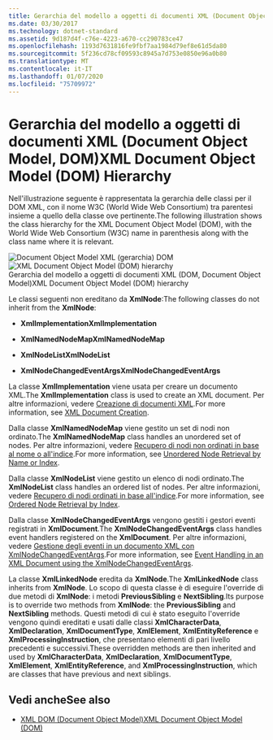 ```yaml
---
title: Gerarchia del modello a oggetti di documenti XML (Document Object Model, DOM)
ms.date: 03/30/2017
ms.technology: dotnet-standard
ms.assetid: 9d187d4f-c76e-4223-a670-cc290783ce47
ms.openlocfilehash: 1193d7631816fe9fbf7aa1984d79ef8e61d5da80
ms.sourcegitcommit: 5f236cd78cf09593c8945a7d753e0850e96a0b80
ms.translationtype: MT
ms.contentlocale: it-IT
ms.lasthandoff: 01/07/2020
ms.locfileid: "75709972"
---
```

# <a name="xml-document-object-model-dom-hierarchy"></a><span data-ttu-id="bfb74-102">Gerarchia del modello a oggetti di documenti XML (Document Object Model, DOM)</span><span class="sxs-lookup"><span data-stu-id="bfb74-102">XML Document Object Model (DOM) Hierarchy</span></span>
<span data-ttu-id="bfb74-103">Nell'illustrazione seguente è rappresentata la gerarchia delle classi per il DOM XML, con il nome W3C (World Wide Web Consortium) tra parentesi insieme a quello della classe ove pertinente.</span><span class="sxs-lookup"><span data-stu-id="bfb74-103">The following illustration shows the class hierarchy for the XML Document Object Model (DOM), with the World Wide Web Consortium (W3C) name in parenthesis along with the class name where it is relevant.</span></span>  
  
 <span data-ttu-id="bfb74-104">![Document Object Model XML &#40;gerarchia&#41; DOM](../../../../docs/standard/data/xml/media/dom-class-hierarchy.gif "Dom_class_hierarchy")</span><span class="sxs-lookup"><span data-stu-id="bfb74-104">![XML Document Object Model &#40;DOM&#41; hierarchy](../../../../docs/standard/data/xml/media/dom-class-hierarchy.gif "Dom_class_hierarchy")</span></span>  
<span data-ttu-id="bfb74-105">Gerarchia del modello a oggetti di documenti XML (DOM, Document Object Model)</span><span class="sxs-lookup"><span data-stu-id="bfb74-105">XML Document Object Model (DOM) hierarchy</span></span>  
  
 <span data-ttu-id="bfb74-106">Le classi seguenti non ereditano da **XmlNode**:</span><span class="sxs-lookup"><span data-stu-id="bfb74-106">The following classes do not inherit from the **XmlNode**:</span></span>  
  
- <span data-ttu-id="bfb74-107">**XmlImplementation**</span><span class="sxs-lookup"><span data-stu-id="bfb74-107">**XmlImplementation**</span></span>  
  
- <span data-ttu-id="bfb74-108">**XmlNamedNodeMap**</span><span class="sxs-lookup"><span data-stu-id="bfb74-108">**XmlNamedNodeMap**</span></span>  
  
- <span data-ttu-id="bfb74-109">**XmlNodeList**</span><span class="sxs-lookup"><span data-stu-id="bfb74-109">**XmlNodeList**</span></span>  
  
- <span data-ttu-id="bfb74-110">**XmlNodeChangedEventArgs**</span><span class="sxs-lookup"><span data-stu-id="bfb74-110">**XmlNodeChangedEventArgs**</span></span>  
  
 <span data-ttu-id="bfb74-111">La classe **XmlImplementation** viene usata per creare un documento XML.</span><span class="sxs-lookup"><span data-stu-id="bfb74-111">The **XmlImplementation** class is used to create an XML document.</span></span> <span data-ttu-id="bfb74-112">Per altre informazioni, vedere [Creazione di documenti XML](../../../../docs/standard/data/xml/xml-document-creation.md).</span><span class="sxs-lookup"><span data-stu-id="bfb74-112">For more information, see [XML Document Creation](../../../../docs/standard/data/xml/xml-document-creation.md).</span></span>  
  
 <span data-ttu-id="bfb74-113">Dalla classe **XmlNamedNodeMap** viene gestito un set di nodi non ordinato.</span><span class="sxs-lookup"><span data-stu-id="bfb74-113">The **XmlNamedNodeMap** class handles an unordered set of nodes.</span></span> <span data-ttu-id="bfb74-114">Per altre informazioni, vedere [Recupero di nodi non ordinati in base al nome o all'indice](../../../../docs/standard/data/xml/unordered-node-retrieval-by-name-or-index.md).</span><span class="sxs-lookup"><span data-stu-id="bfb74-114">For more information, see [Unordered Node Retrieval by Name or Index](../../../../docs/standard/data/xml/unordered-node-retrieval-by-name-or-index.md).</span></span>  
  
 <span data-ttu-id="bfb74-115">Dalla classe **XmlNodeList** viene gestito un elenco di nodi ordinato.</span><span class="sxs-lookup"><span data-stu-id="bfb74-115">The **XmlNodeList** class handles an ordered list of nodes.</span></span> <span data-ttu-id="bfb74-116">Per altre informazioni, vedere [Recupero di nodi ordinati in base all'indice](../../../../docs/standard/data/xml/ordered-node-retrieval-by-index.md).</span><span class="sxs-lookup"><span data-stu-id="bfb74-116">For more information, see [Ordered Node Retrieval by Index](../../../../docs/standard/data/xml/ordered-node-retrieval-by-index.md).</span></span>  
  
 <span data-ttu-id="bfb74-117">Dalla classe **XmlNodeChangedEventArgs** vengono gestiti i gestori eventi registrati in **XmlDocument**.</span><span class="sxs-lookup"><span data-stu-id="bfb74-117">The **XmlNodeChangedEventArgs** class handles event handlers registered on the **XmlDocument**.</span></span> <span data-ttu-id="bfb74-118">Per altre informazioni, vedere [Gestione degli eventi in un documento XML con XmlNodeChangedEventArgs](../../../../docs/standard/data/xml/event-handling-in-an-xml-document-using-the-xmlnodechangedeventargs.md).</span><span class="sxs-lookup"><span data-stu-id="bfb74-118">For more information, see [Event Handling in an XML Document using the XmlNodeChangedEventArgs](../../../../docs/standard/data/xml/event-handling-in-an-xml-document-using-the-xmlnodechangedeventargs.md).</span></span>  
  
 <span data-ttu-id="bfb74-119">La classe **XmlLinkedNode** eredita da **XmlNode**.</span><span class="sxs-lookup"><span data-stu-id="bfb74-119">The **XmlLinkedNode** class inherits from **XmlNode**.</span></span> <span data-ttu-id="bfb74-120">Lo scopo di questa classe è di eseguire l'override di due metodi di **XmlNode**: i metodi **PreviousSibling** e **NextSibling**.</span><span class="sxs-lookup"><span data-stu-id="bfb74-120">Its purpose is to override two methods from **XmlNode**: the **PreviousSibling** and **NextSibling** methods.</span></span> <span data-ttu-id="bfb74-121">Questi metodi di cui è stato eseguito l'override vengono quindi ereditati e usati dalle classi **XmlCharacterData**, **XmlDeclaration**, **XmlDocumentType**, **XmlElement**, **XmlEntityReference** e **XmlProcessingInstruction**, che presentano elementi di pari livello precedenti e successivi.</span><span class="sxs-lookup"><span data-stu-id="bfb74-121">These overridden methods are then inherited and used by **XmlCharacterData**, **XmlDeclaration**, **XmlDocumentType**, **XmlElement**, **XmlEntityReference**, and **XmlProcessingInstruction**, which are classes that have previous and next siblings.</span></span>  
  
## <a name="see-also"></a><span data-ttu-id="bfb74-122">Vedi anche</span><span class="sxs-lookup"><span data-stu-id="bfb74-122">See also</span></span>

- [<span data-ttu-id="bfb74-123">XML DOM (Document Object Model)</span><span class="sxs-lookup"><span data-stu-id="bfb74-123">XML Document Object Model (DOM)</span></span>](../../../../docs/standard/data/xml/xml-document-object-model-dom.md)

